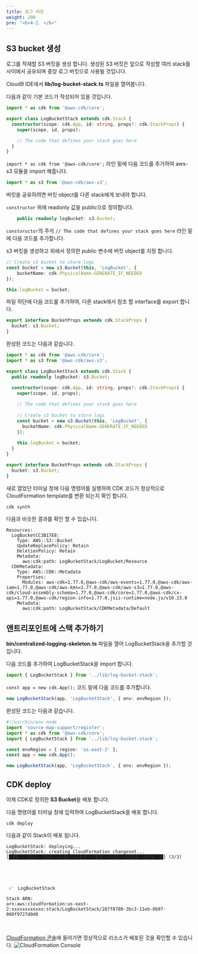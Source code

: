 ```yaml
---
title: 로그 버킷
weight: 200
pre: "<b>4-2. </b>"
---
```


## S3 bucket 생성
로그를 적재할 S3 버킷을 생성 합니다. 생성된 S3 버킷은 앞으로 작성할 여러 stack들 사이에서 공유되며 중앙 로그 버킷으로 사용될 것입니다.

Cloud9 IDE에서 **lib/log-bucket-stack.ts** 파일을 열어봅니다.

다음과 같이 기본 코드가 작성되어 있을 것입니다.

```typescript
import * as cdk from '@aws-cdk/core';

export class LogBucketStack extends cdk.Stack {
  constructor(scope: cdk.App, id: string, props?: cdk.StackProps) {
    super(scope, id, props);

    // The code that defines your stack goes here
  }
}
```

`import * as cdk from '@aws-cdk/core';` 라인 밑에 다음 코드를 추가하여 aws-s3 모듈을 import 해줍니다.
```typescript
import * as s3 from '@aws-cdk/aws-s3';
```

버킷을 공유하려면 버킷 object를 다른 stack에게 보내야 합니다.

`constructor` 위에 readonly 값을 public으로 정의합니다.
```typescript
    public readonly logBucket: s3.Bucket;
```

`constoructor`의 주석 `// The code that defines your stack goes here` 라인 밑에 다음 코드를 추가합니다.

s3 버킷을 생성하고 위에서 정의한 public 변수에 버킷 object를 지정 합니다.
```typescript
// Create s3 bucket to store logs
const bucket = new s3.Bucket(this, 'LogBucket', {
    bucketName: cdk.PhysicalName.GENERATE_IF_NEEDED
});

this.logBucket = bucket;
```

파일 하단에 다음 코드를 추가하여, 다른 stack에서 참조 할 interface를 export 합니다.
```typescript
export interface BucketProps extends cdk.StackProps {
  bucket: s3.Bucket;
}
```


완성된 코드는 다음과 같습니다.
```typescript
import * as cdk from '@aws-cdk/core';
import * as s3 from '@aws-cdk/aws-s3';

export class LogBucketStack extends cdk.Stack {
  public readonly logBucket: s3.Bucket;
  
  constructor(scope: cdk.App, id: string, props?: cdk.StackProps) {
    super(scope, id, props);

    // The code that defines your stack goes here
    
    // Create s3 bucket to store logs
    const bucket = new s3.Bucket(this, 'LogBucket', {
      bucketName: cdk.PhysicalName.GENERATE_IF_NEEDED
    });
    
    this.logBucket = bucket;
  }
}

export interface BucketProps extends cdk.StackProps {
  bucket: s3.Bucket;
}
```

새로 열었던 터미널 창에 다음 명령어를 실행하여 CDK 코드가 정상적으로 CloudFormation template를 변환 되는지 확인 합니다.
```bash
cdk synth
```

다음과 비슷한 결과를 확인 할 수 있습니다.
```term
Resources:
  LogBucketCC3B17E8:
    Type: AWS::S3::Bucket
    UpdateReplacePolicy: Retain
    DeletionPolicy: Retain
    Metadata:
      aws:cdk:path: LogBucketStack/LogBucket/Resource
  CDKMetadata:
    Type: AWS::CDK::Metadata
    Properties:
      Modules: aws-cdk=1.77.0,@aws-cdk/aws-events=1.77.0,@aws-cdk/aws-iam=1.77.0,@aws-cdk/aws-kms=1.77.0,@aws-cdk/aws-s3=1.77.0,@aws-cdk/cloud-assembly-schema=1.77.0,@aws-cdk/core=1.77.0,@aws-cdk/cx-api=1.77.0,@aws-cdk/region-info=1.77.0,jsii-runtime=node.js/v10.23.0
    Metadata:
      aws:cdk:path: LogBucketStack/CDKMetadata/Default
```


## 앤트리포인트에 스택 추가하기

**bin/centralized-logging-skeleton.ts** 파일을 열어 LogBucketStack을 추가할 것입니다.

다음 코드를 추가하여 LogBucketStack을 import 합니다.

```typescript
import { LogBucketStack } from '../lib/log-bucket-stack';
```

`const app = new cdk.App();` 코드 밑에 다음 코드를 추가합니다.

```typescript
new LogBucketStack(app, 'LogBucketStack', { env: envRegion });
```

완성된 코드는 다음과 같습니다.
```typescript
#!/usr/bin/env node
import 'source-map-support/register';
import * as cdk from '@aws-cdk/core';
import { LogBucketStack } from '../lib/log-bucket-stack';

const envRegion = { region: 'us-east-2' };
const app = new cdk.App();

new LogBucketStack(app, 'LogBucketStack', { env: envRegion });

```

## CDK deploy
이제 CDK로 정의한 **S3 Bucket**을 배포 합니다.

다음 명령어를 터미널 창에 입력하여 LogBucketStack을 배포 합니다.
```
cdk deploy
```

다음과 같이 Stack이 배포 됩니다.
```term
LogBucketStack: deploying...
LogBucketStack: creating CloudFormation changeset...
[██████████████████████████████████████████████████████████] (3/3)





 ✅  LogBucketStack

Stack ARN:
arn:aws:cloudformation:us-east-2:xxxxxxxxxxxx:stack/LogBucketStack/287f8780-3bc3-11eb-8b97-060f9727d0d0
```

&nbsp;
&nbsp;

[CloudFormation 콘솔](https://us-east-2.console.aws.amazon.com/cloudformation/home?region=us-east-2#/stacks?filteringText=LogBucketStack&filteringStatus=active&viewNested=true&hideStacks=false)에 들어가면 정상적으로 리소스가 배포된 것을 확인할 수 있습니다.
![CloudFormation Console](/images/workshop1/cf-console.png)